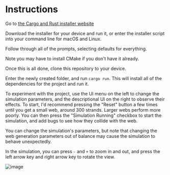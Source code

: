 
# Instructions

Go to [the Cargo and Rust installer website](https://doc.rust-lang.org/cargo/getting-started/installation.html)

Download the installer for your device and run it, or enter the installer script into your command line for macOS and Linux.

Follow through all of the prompts, selecting defaults for everything.

Note you may have to install CMake if you don't have it already. 

Once this is all done, clone this repository to your device.

Enter the newly created folder, and run `cargo run`. This will install all of the dependencies for the project and run it. 

To experiment with the project, use the UI menu on the left to change the simulation parameters, and the descriptional UI on the right to observe their effects. To start, I'd recommend pressing the "Reset" button a few times until you get a small web, around 300 strands. Larger webs perform more poorly. You can then press the "Simulation Running" checkbox to start the simulation, and add bugs to see how they collide with the web.

You can change the simulation's parameters, but note that changing the web generation parameters out of balance may cause the simulation to behave unexpectedly. 

In the simulation, you can press `-` and `+` to zoom in and out, and press the left arrow key and right arrow key to rotate the view.

![image](https://github.com/christianbookout/spiderweb-sim/assets/23156778/58393e4f-6ef0-4a4e-9332-6972ae79077b)
